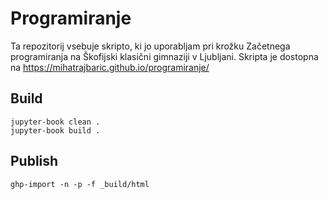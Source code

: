 # Programiranje

Ta repozitorij vsebuje skripto, ki jo uporabljam pri krožku Začetnega programiranja na Škofijski klasični gimnaziji v Ljubljani. Skripta je dostopna na https://mihatrajbaric.github.io/programiranje/


## Build

```
jupyter-book clean .
jupyter-book build .
```

## Publish

```
ghp-import -n -p -f _build/html
```